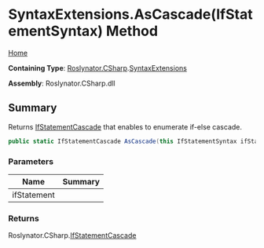 # SyntaxExtensions\.AsCascade\(IfStatementSyntax\) Method

[Home](../../../../README.md)

**Containing Type**: [Roslynator.CSharp](../../README.md)\.[SyntaxExtensions](../README.md)

**Assembly**: Roslynator\.CSharp\.dll

## Summary

Returns [IfStatementCascade](../../IfStatementCascade/README.md) that enables to enumerate if\-else cascade\.

```csharp
public static IfStatementCascade AsCascade(this IfStatementSyntax ifStatement)
```

### Parameters

| Name | Summary |
| ---- | ------- |
| ifStatement | |

### Returns

Roslynator\.CSharp\.[IfStatementCascade](../../IfStatementCascade/README.md)

